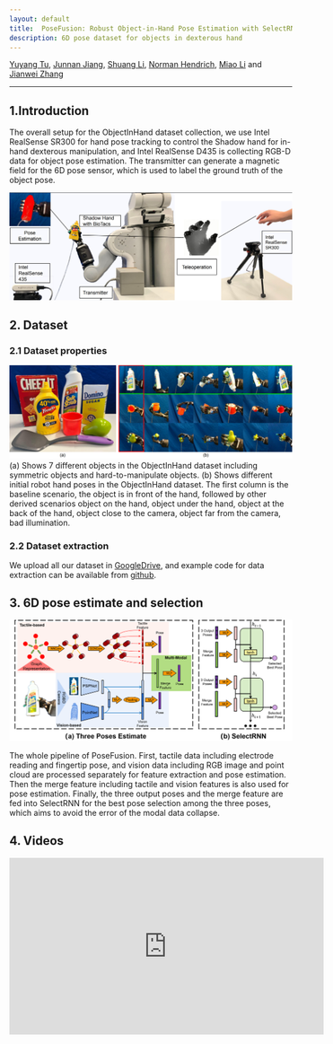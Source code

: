 ```yaml
---
layout: default
title:  PoseFusion: Robust Object-in-Hand Pose Estimation with SelectRNN
description: 6D pose dataset for objects in dexterous hand
---
```

[Yuyang Tu](https://tams.informatik.uni-hamburg.de/people/tu/), [Junnan Jiang](https://elevenjiang1.github.io/), [Shuang Li](https://tams.informatik.uni-hamburg.de/people/sli/), [Norman Hendrich](https://tams.informatik.uni-hamburg.de/people/hendrich/index.php), [Miao Li](https://miaoli.github.io/) and [Jianwei Zhang](https://tams.informatik.uni-hamburg.de/people/zhang/)

*****



## 1.Introduction
The overall setup for the ObjectInHand dataset collection, we use Intel RealSense SR300 for hand pose tracking to control the Shadow hand for in-hand dexterous manipulation, and Intel RealSense D435 is collecting RGB-D data for object pose estimation. The transmitter can generate a magnetic field for the 6D pose sensor, which is used to label the ground truth of the object pose.

![Introduction](picture/Introduction.png)




## 2. Dataset
### 2.1 Dataset properties
![DatasetExample](picture/DatasetExample.png)
(a) Shows 7 different objects in the ObjectInHand dataset including symmetric objects and hard-to-manipulate objects. (b) Shows different initial robot hand poses in the ObjectInHand dataset. The first column is the baseline scenario, the object is in front of the hand, followed by other derived scenarios object on the hand, object under the hand, object at the back of the hand, object close to the camera, object far from the camera, bad illumination.




### 2.2 Dataset extraction
We upload all our dataset in [GoogleDrive](https://drive.google.com/drive/folders/15-xEcJt1EQ4qDDvfApL3PypsA4JlMyn-), and example code for data extraction can be available from [github](https://github.com/elevenjiang1/ObjectInHand-Dataset). 






## 3. 6D pose estimate and selection

![Whole_pipline](picture/Whole_pipline.png)

The whole pipeline of PoseFusion. First, tactile data including electrode reading and fingertip pose, and vision data including RGB image and point cloud are processed separately for feature extraction and pose estimation. Then the merge feature including tactile and vision features is also used for pose estimation. Finally, the three output poses and the merge feature are fed into SelectRNN for the best pose selection among the three poses, which aims to avoid the error of the modal data collapse.





## 4. Videos

<iframe width="560" height="315" src="https://www.youtube.com/embed/X1x5t4-xVW8" title="YouTube video player" frameborder="0" allow="accelerometer; autoplay; clipboard-write; encrypted-media; gyroscope; picture-in-picture" allowfullscreen></iframe>
